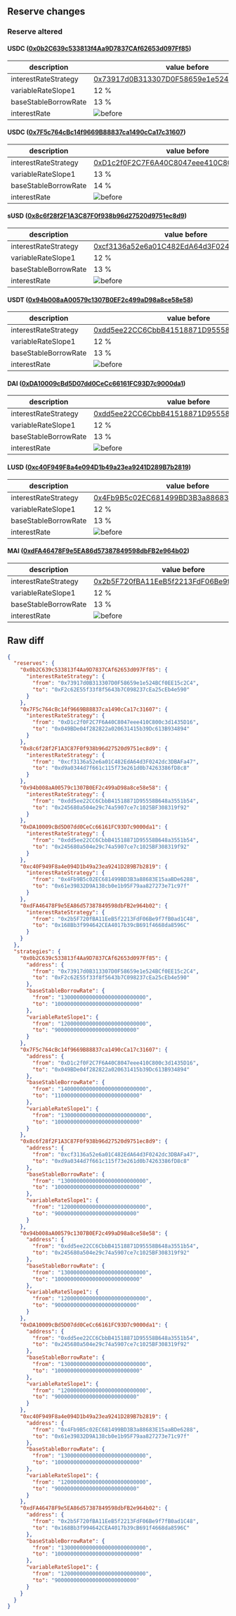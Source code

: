 ## Reserve changes

### Reserve altered

#### USDC ([0x0b2C639c533813f4Aa9D7837CAf62653d097Ff85](https://optimistic.etherscan.io/address/0x0b2C639c533813f4Aa9D7837CAf62653d097Ff85))

| description | value before | value after |
| --- | --- | --- |
| interestRateStrategy | [0x73917d0B313307D0F58659e1e524BCf0EE15c2C4](https://optimistic.etherscan.io/address/0x73917d0B313307D0F58659e1e524BCf0EE15c2C4) | [0xF2c62E55f33f8f5643b7C098237cEa25cEb4e590](https://optimistic.etherscan.io/address/0xF2c62E55f33f8f5643b7C098237cEa25cEb4e590) |
| variableRateSlope1 | 12 % | 9 % |
| baseStableBorrowRate | 13 % | 10 % |
| interestRate | ![before](/.assets/e38fac88a810e729d4ab675051bce37c536eabd3.svg) | ![after](/.assets/1f3fbb6c2695906bac9d02c33714fe2e2138feef.svg) |

#### USDC ([0x7F5c764cBc14f9669B88837ca1490cCa17c31607](https://optimistic.etherscan.io/address/0x7F5c764cBc14f9669B88837ca1490cCa17c31607))

| description | value before | value after |
| --- | --- | --- |
| interestRateStrategy | [0xD1c2f0F2C7F6A40C8047eee410C800c3d1435D16](https://optimistic.etherscan.io/address/0xD1c2f0F2C7F6A40C8047eee410C800c3d1435D16) | [0x049BDe04f282822a020631415b39Dc613B934894](https://optimistic.etherscan.io/address/0x049BDe04f282822a020631415b39Dc613B934894) |
| variableRateSlope1 | 13 % | 10 % |
| baseStableBorrowRate | 14 % | 11 % |
| interestRate | ![before](/.assets/955ed58b79c16962a99bbc7421e94ea5f2815420.svg) | ![after](/.assets/4d5d27738402b1d70639fe37c46c31345a747382.svg) |

#### sUSD ([0x8c6f28f2F1A3C87F0f938b96d27520d9751ec8d9](https://optimistic.etherscan.io/address/0x8c6f28f2F1A3C87F0f938b96d27520d9751ec8d9))

| description | value before | value after |
| --- | --- | --- |
| interestRateStrategy | [0xcf3136a52e6a01C482EdA64d3F0242dc3DBAFa47](https://optimistic.etherscan.io/address/0xcf3136a52e6a01C482EdA64d3F0242dc3DBAFa47) | [0xd9a0344d7f661c115f73e261d0b74263386fD8c8](https://optimistic.etherscan.io/address/0xd9a0344d7f661c115f73e261d0b74263386fD8c8) |
| variableRateSlope1 | 12 % | 9 % |
| baseStableBorrowRate | 13 % | 10 % |
| interestRate | ![before](/.assets/5e292b27a90b078d7d1b7766456c23c19546e2a4.svg) | ![after](/.assets/c7ab4ff1cc6ccc4df60b3092f8d45777f4b06250.svg) |

#### USDT ([0x94b008aA00579c1307B0EF2c499aD98a8ce58e58](https://optimistic.etherscan.io/address/0x94b008aA00579c1307B0EF2c499aD98a8ce58e58))

| description | value before | value after |
| --- | --- | --- |
| interestRateStrategy | [0xdd5ee22CC6CbbB41518871D95558B648a3551b54](https://optimistic.etherscan.io/address/0xdd5ee22CC6CbbB41518871D95558B648a3551b54) | [0x245680a504e29c74a5907ce7c1025BF308319f92](https://optimistic.etherscan.io/address/0x245680a504e29c74a5907ce7c1025BF308319f92) |
| variableRateSlope1 | 12 % | 9 % |
| baseStableBorrowRate | 13 % | 10 % |
| interestRate | ![before](/.assets/5f00854535bfbb5f41643954ec476f3f67788d90.svg) | ![after](/.assets/7bd60232c345d344047949a388a745537bfd3d53.svg) |

#### DAI ([0xDA10009cBd5D07dd0CeCc66161FC93D7c9000da1](https://optimistic.etherscan.io/address/0xDA10009cBd5D07dd0CeCc66161FC93D7c9000da1))

| description | value before | value after |
| --- | --- | --- |
| interestRateStrategy | [0xdd5ee22CC6CbbB41518871D95558B648a3551b54](https://optimistic.etherscan.io/address/0xdd5ee22CC6CbbB41518871D95558B648a3551b54) | [0x245680a504e29c74a5907ce7c1025BF308319f92](https://optimistic.etherscan.io/address/0x245680a504e29c74a5907ce7c1025BF308319f92) |
| variableRateSlope1 | 12 % | 9 % |
| baseStableBorrowRate | 13 % | 10 % |
| interestRate | ![before](/.assets/5f00854535bfbb5f41643954ec476f3f67788d90.svg) | ![after](/.assets/7bd60232c345d344047949a388a745537bfd3d53.svg) |

#### LUSD ([0xc40F949F8a4e094D1b49a23ea9241D289B7b2819](https://optimistic.etherscan.io/address/0xc40F949F8a4e094D1b49a23ea9241D289B7b2819))

| description | value before | value after |
| --- | --- | --- |
| interestRateStrategy | [0x4Fb9B5c02EC681499BD3B3a88683E15aaBDe6288](https://optimistic.etherscan.io/address/0x4Fb9B5c02EC681499BD3B3a88683E15aaBDe6288) | [0x61e39832D9A138cb0e1b95F79aa827273e71c97f](https://optimistic.etherscan.io/address/0x61e39832D9A138cb0e1b95F79aa827273e71c97f) |
| variableRateSlope1 | 12 % | 9 % |
| baseStableBorrowRate | 13 % | 10 % |
| interestRate | ![before](/.assets/b416dad7140aff0fae9c6086df2ed135c2d25a6c.svg) | ![after](/.assets/dc1a75c5e5032612b85dbe6a1473b4e06923f1b1.svg) |

#### MAI ([0xdFA46478F9e5EA86d57387849598dbFB2e964b02](https://optimistic.etherscan.io/address/0xdFA46478F9e5EA86d57387849598dbFB2e964b02))

| description | value before | value after |
| --- | --- | --- |
| interestRateStrategy | [0x2b5F720fBA11EeB5f2213FdF06Be9f7fB0ad1C48](https://optimistic.etherscan.io/address/0x2b5F720fBA11EeB5f2213FdF06Be9f7fB0ad1C48) | [0x168Bb3f994642CEA4017b39cB691f4668da8596C](https://optimistic.etherscan.io/address/0x168Bb3f994642CEA4017b39cB691f4668da8596C) |
| variableRateSlope1 | 12 % | 9 % |
| baseStableBorrowRate | 13 % | 10 % |
| interestRate | ![before](/.assets/8dae6206ef4795b7c2b4496958440424724f4f9e.svg) | ![after](/.assets/b9942024ef6bf374ada177bdb800a0b5a0da9647.svg) |

## Raw diff

```json
{
  "reserves": {
    "0x0b2C639c533813f4Aa9D7837CAf62653d097Ff85": {
      "interestRateStrategy": {
        "from": "0x73917d0B313307D0F58659e1e524BCf0EE15c2C4",
        "to": "0xF2c62E55f33f8f5643b7C098237cEa25cEb4e590"
      }
    },
    "0x7F5c764cBc14f9669B88837ca1490cCa17c31607": {
      "interestRateStrategy": {
        "from": "0xD1c2f0F2C7F6A40C8047eee410C800c3d1435D16",
        "to": "0x049BDe04f282822a020631415b39Dc613B934894"
      }
    },
    "0x8c6f28f2F1A3C87F0f938b96d27520d9751ec8d9": {
      "interestRateStrategy": {
        "from": "0xcf3136a52e6a01C482EdA64d3F0242dc3DBAFa47",
        "to": "0xd9a0344d7f661c115f73e261d0b74263386fD8c8"
      }
    },
    "0x94b008aA00579c1307B0EF2c499aD98a8ce58e58": {
      "interestRateStrategy": {
        "from": "0xdd5ee22CC6CbbB41518871D95558B648a3551b54",
        "to": "0x245680a504e29c74a5907ce7c1025BF308319f92"
      }
    },
    "0xDA10009cBd5D07dd0CeCc66161FC93D7c9000da1": {
      "interestRateStrategy": {
        "from": "0xdd5ee22CC6CbbB41518871D95558B648a3551b54",
        "to": "0x245680a504e29c74a5907ce7c1025BF308319f92"
      }
    },
    "0xc40F949F8a4e094D1b49a23ea9241D289B7b2819": {
      "interestRateStrategy": {
        "from": "0x4Fb9B5c02EC681499BD3B3a88683E15aaBDe6288",
        "to": "0x61e39832D9A138cb0e1b95F79aa827273e71c97f"
      }
    },
    "0xdFA46478F9e5EA86d57387849598dbFB2e964b02": {
      "interestRateStrategy": {
        "from": "0x2b5F720fBA11EeB5f2213FdF06Be9f7fB0ad1C48",
        "to": "0x168Bb3f994642CEA4017b39cB691f4668da8596C"
      }
    }
  },
  "strategies": {
    "0x0b2C639c533813f4Aa9D7837CAf62653d097Ff85": {
      "address": {
        "from": "0x73917d0B313307D0F58659e1e524BCf0EE15c2C4",
        "to": "0xF2c62E55f33f8f5643b7C098237cEa25cEb4e590"
      },
      "baseStableBorrowRate": {
        "from": "130000000000000000000000000",
        "to": "100000000000000000000000000"
      },
      "variableRateSlope1": {
        "from": "120000000000000000000000000",
        "to": "90000000000000000000000000"
      }
    },
    "0x7F5c764cBc14f9669B88837ca1490cCa17c31607": {
      "address": {
        "from": "0xD1c2f0F2C7F6A40C8047eee410C800c3d1435D16",
        "to": "0x049BDe04f282822a020631415b39Dc613B934894"
      },
      "baseStableBorrowRate": {
        "from": "140000000000000000000000000",
        "to": "110000000000000000000000000"
      },
      "variableRateSlope1": {
        "from": "130000000000000000000000000",
        "to": "100000000000000000000000000"
      }
    },
    "0x8c6f28f2F1A3C87F0f938b96d27520d9751ec8d9": {
      "address": {
        "from": "0xcf3136a52e6a01C482EdA64d3F0242dc3DBAFa47",
        "to": "0xd9a0344d7f661c115f73e261d0b74263386fD8c8"
      },
      "baseStableBorrowRate": {
        "from": "130000000000000000000000000",
        "to": "100000000000000000000000000"
      },
      "variableRateSlope1": {
        "from": "120000000000000000000000000",
        "to": "90000000000000000000000000"
      }
    },
    "0x94b008aA00579c1307B0EF2c499aD98a8ce58e58": {
      "address": {
        "from": "0xdd5ee22CC6CbbB41518871D95558B648a3551b54",
        "to": "0x245680a504e29c74a5907ce7c1025BF308319f92"
      },
      "baseStableBorrowRate": {
        "from": "130000000000000000000000000",
        "to": "100000000000000000000000000"
      },
      "variableRateSlope1": {
        "from": "120000000000000000000000000",
        "to": "90000000000000000000000000"
      }
    },
    "0xDA10009cBd5D07dd0CeCc66161FC93D7c9000da1": {
      "address": {
        "from": "0xdd5ee22CC6CbbB41518871D95558B648a3551b54",
        "to": "0x245680a504e29c74a5907ce7c1025BF308319f92"
      },
      "baseStableBorrowRate": {
        "from": "130000000000000000000000000",
        "to": "100000000000000000000000000"
      },
      "variableRateSlope1": {
        "from": "120000000000000000000000000",
        "to": "90000000000000000000000000"
      }
    },
    "0xc40F949F8a4e094D1b49a23ea9241D289B7b2819": {
      "address": {
        "from": "0x4Fb9B5c02EC681499BD3B3a88683E15aaBDe6288",
        "to": "0x61e39832D9A138cb0e1b95F79aa827273e71c97f"
      },
      "baseStableBorrowRate": {
        "from": "130000000000000000000000000",
        "to": "100000000000000000000000000"
      },
      "variableRateSlope1": {
        "from": "120000000000000000000000000",
        "to": "90000000000000000000000000"
      }
    },
    "0xdFA46478F9e5EA86d57387849598dbFB2e964b02": {
      "address": {
        "from": "0x2b5F720fBA11EeB5f2213FdF06Be9f7fB0ad1C48",
        "to": "0x168Bb3f994642CEA4017b39cB691f4668da8596C"
      },
      "baseStableBorrowRate": {
        "from": "130000000000000000000000000",
        "to": "100000000000000000000000000"
      },
      "variableRateSlope1": {
        "from": "120000000000000000000000000",
        "to": "90000000000000000000000000"
      }
    }
  }
}
```